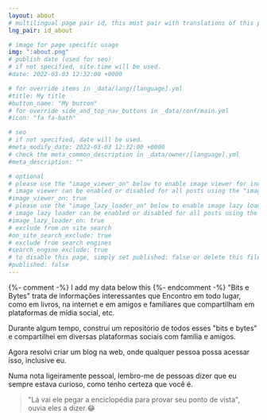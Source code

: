 ```yaml
---
layout: about
# multilingual page pair id, this must pair with translations of this page. (This name must be unique)
lng_pair: id_about

# image for page specific usage
img: ":about.png"
# publish date (used for seo)
# if not specified, site.time will be used.
#date: 2022-03-03 12:32:00 +0000

# for override items in _data/lang/[language].yml
#title: My title
#button_name: "My button"
# for override side_and_top_nav_buttons in _data/conf/main.yml
#icon: "fa fa-bath"

# seo
# if not specified, date will be used.
#meta_modify_date: 2022-03-03 12:32:00 +0000
# check the meta_common_description in _data/owner/[language].yml
#meta_description: ""

# optional
# please use the "image_viewer_on" below to enable image viewer for individual pages or posts (_posts/ or [language]/_posts folders).
# image viewer can be enabled or disabled for all posts using the "image_viewer_posts: true" setting in _data/conf/main.yml.
#image_viewer_on: true
# please use the "image_lazy_loader_on" below to enable image lazy loader for individual pages or posts (_posts/ or [language]/_posts folders).
# image lazy loader can be enabled or disabled for all posts using the "image_lazy_loader_posts: true" setting in _data/conf/main.yml.
#image_lazy_loader_on: true
# exclude from on site search
#on_site_search_exclude: true
# exclude from search engines
#search_engine_exclude: true
# to disable this page, simply set published: false or delete this file
#published: false
---
```


{%- comment -%} I add my data below this {%- endcomment -%}
"Bits e Bytes" trata de informações interessantes que
Encontro em todo lugar, como em livros, na internet e em amigos
e familiares que compartilham em plataformas de mídia social, etc.

Durante algum tempo, construí um repositório de todos esses
"bits e bytes" e compartilhei em diversas plataformas sociais com
família e amigos.

Agora resolvi criar um blog na web, onde qualquer pessoa possa acessar
isso, inclusive eu.

Numa nota ligeiramente pessoal, lembro-me de pessoas dizer que eu sempre
estava curioso, como tenho certeza que você é.

> "Lá vai ele pegar a enciclopédia para provar seu ponto de vista", ouvia
> eles a dizer.😂
